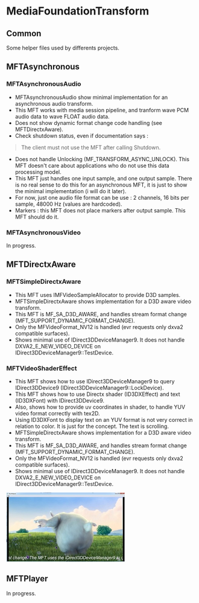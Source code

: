 # MediaFoundationTransform

##  Common

Some helper files used by differents projects.

## MFTAsynchronous

### MFTAsynchronousAudio

* MFTAsynchronousAudio show minimal implementation for an asynchronous audio transform.
* This MFT works with media session pipeline, and tranform wave PCM audio data to wave FLOAT audio data.
* Does not show dynamic format change code handling (see MFTDirectxAware).
* Check shutdown status, even if documentation says :
> The client must not use the MFT after calling Shutdown.
* Does not handle Unlocking (MF_TRANSFORM_ASYNC_UNLOCK). This MFT doesn't care about applications who do not use this data processing model.
* This MFT just handles one input sample, and one output sample. There is no real sense to do this for an asynchronous MFT, it is just to show the minimal implementation (i will do it later).
* For now, just one audio file format can be use : 2 channels, 16 bits per sample, 48000 Hz (values are hardcoded).
* Markers : this MFT does not place markers after output sample. This MFT should do it.

### MFTAsynchronousVideo

In progress.

## MFTDirectxAware

### MFTSimpleDirectxAware

* This MFT uses IMFVideoSampleAllocator to provide D3D samples.
* MFTSimpleDirectxAware shows implementation for a D3D aware video transform.
* This MFT is MF_SA_D3D_AWARE, and handles stream format change (MFT_SUPPORT_DYNAMIC_FORMAT_CHANGE).
* Only the MFVideoFormat_NV12 is handled (evr requests only dxva2 compatible surfaces).
* Shows minimal use of IDirect3DDeviceManager9. It does not handle DXVA2_E_NEW_VIDEO_DEVICE on IDirect3DDeviceManager9::TestDevice.

### MFTVideoShaderEffect

* This MFT shows how to use IDirect3DDeviceManager9 to query IDirect3DDevice9 (IDirect3DDeviceManager9::LockDevice).
* This MFT shows how to use Directx shader (ID3DXEffect) and text (ID3DXFont) with IDirect3DDevice9.
* Also, shows how to provide uv coordinates in shader, to handle YUV video format correctly with tex2D.
* Using ID3DXFont to display text on an YUV format is not very correct in relation to color. It is just for the concept. The text is scrolling.
* MFTSimpleDirectxAware shows implementation for a D3D aware video transform.
* This MFT is MF_SA_D3D_AWARE, and handles stream format change (MFT_SUPPORT_DYNAMIC_FORMAT_CHANGE).
* Only the MFVideoFormat_NV12 is handled (evr requests only dxva2 compatible surfaces).
* Shows minimal use of IDirect3DDeviceManager9. It does not handle DXVA2_E_NEW_VIDEO_DEVICE on IDirect3DDeviceManager9::TestDevice.

![Video Shader Effect](./Media/MFTVideoShaderEffect.jpg)

## MFTPlayer

In progress.
